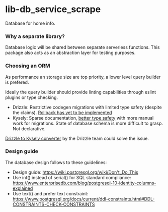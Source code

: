 # lib-db_service_scrape
Database for home info.

### Why a separate library?
Database logic will be shared between separate serverless functions. This package also acts as an abstraction layer for testing purposes.

### Choosing an ORM
As performance an storage size are top priority, a lower level query builder is prefered.

Ideally the query builder should provide linting capabilities through eslint plugins or type checking.

  - Drizzle: Restrictive codegen migrations with  limited type safety (despite the claims). [Rollback has yet to be implemented](https://github.com/drizzle-team/drizzle-orm/discussions/1339)
  - Kysely: Sparse documentation, [better type safety](https://github.com/thetutlage/meta/discussions/8) with more manual work for migrations. State of database schema is more difficult to grasp. Not declarative.

[Drizzle to Kysely converter](https://github.com/drizzle-team/drizzle-kysely) by the Drizzle team could solve the issue.

### Design guide
The database design follows to these guidelines:
 - Design guide: https://wiki.postgresql.org/wiki/Don't_Do_This
 - Use int() instead of serial() for SQL standard compliance: https://www.enterprisedb.com/blog/postgresql-10-identity-columns-explained
 - Use text() and prefer text constraint: https://www.postgresql.org/docs/current/ddl-constraints.html#DDL-CONSTRAINTS-CHECK-CONSTRAINTS
